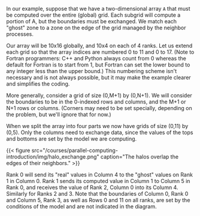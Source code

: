 In our example, suppose that we have a two-dimensional array `A` that must be computed over the entire (global) grid.  Each subgrid will compute a portion of A, but the boundaries must be exchanged. We match each "ghost" zone to a zone on the edge of the grid managed by the neighbor processes.

Our array will be 10x16 globally, and 10x4 on each of 4 ranks. Let us extend each grid so that the array indices are numbered 0 to 11 and 0 to 17.  (Note to Fortran programmers: C++ and Python always count from 0 whereas the default for Fortran is to start from 1, but Fortran can set the lower bound to any integer less than the upper bound.)  This numbering scheme isn't necessary and is not always possible, but it may make the example clearer and simplifies the coding.

More generally, consider a grid of size (0,M+1) by (0,N+1). We will consider the boundaries to be in the 0-indexed rows and columns, and the M+1 or N+1 rows or columns. (Corners may need to be set specially, depending on the problem, but we'll ignore that for now.)  

When we split the array into four parts we now have grids of size (0,11) by (0,5).  Only the columns need to exchange data, since the values of the tops and bottoms are set by the model we are computing.

{{< figure src="/courses/parallel-computing-introduction/img/halo_exchange.png" caption="The halos overlap the edges of their neighbors." >}}

Rank 0 will send its "real" values in Column 4 to the "ghost" values on Rank 1 in Column 0.  Rank 1 sends its computed value in Column 1 to Column 5 in Rank 0, and receives the value of Rank 2, Column 0 into its Column 4. Similarly for Ranks 2 and 3.  Note that the boundaries of Column 0, Rank 0 and Column 5, Rank 3, as well as Rows 0 and 11 on all ranks, are set by the conditions of the model and are not indicated in the diagram.

